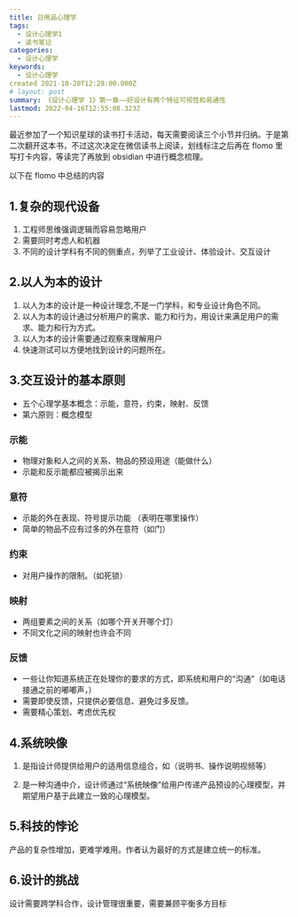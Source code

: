 ```yaml
---
title: 日用品心理学
tags:
  - 设计心理学1
  - 读书笔记
categories:
  - 设计心理学
keywords:
  - 设计心理学
created 2021-10-20T12:28:00.000Z
# layout: post
summary: 《设计心理学 1》第一章——好设计有两个特征可视性和易通性
lastmod: 2022-04-16T12:55:08.323Z
---
```


最近参加了一个知识星球的读书打卡活动，每天需要阅读三个小节并归纳。于是第二次翻开这本书，不过这次决定在微信读书上阅读，划线标注之后再在 flomo 里写打卡内容，等读完了再放到 obsidian 中进行概念梳理。

以下在 flomo 中总结的内容

## 1.复杂的现代设备

1. 工程师思维强调逻辑而容易忽略用户
2. 需要同时考虑人和机器
3. 不同的设计学科有不同的侧重点，列举了工业设计、体验设计、交互设计

## 2.以人为本的设计

1. 以人为本的设计是一种设计理念,不是一门学科，和专业设计角色不同。
2. 以人为本的设计通过分析用户的需求、能力和行为，用设计来满足用户的需求、能力和行为方式。
3. 以人为本的设计需要通过观察来理解用户
4. 快速测试可以方便地找到设计的问题所在。

## 3.交互设计的基本原则

- 五个心理学基本概念：示能，意符，约束，映射、反馈
- 第六原则：概念模型

### 示能

- 物理对象和人之间的关系、物品的预设用途（能做什么）
- 示能和反示能都应被揭示出来

### 意符

- 示能的外在表现、符号提示功能 （表明在哪里操作）
- 简单的物品不应有过多的外在意符（如门）

### 约束

- 对用户操作的限制。（如死锁）

### 映射

- 两组要素之间的关系（如哪个开关开哪个灯）
- 不同文化之间的映射也许会不同

### 反馈

- 一些让你知道系统正在处理你的要求的方式，即系统和用户的“沟通”（如电话接通之前的嘟嘟声，）
- 需要即使反馈，只提供必要信息、避免过多反馈。
- 需要精心策划、考虑优先权

## 4.系统映像

1. 是指设计师提供给用户的适用信息组合，如（说明书、操作说明视频等）

2. 是一种沟通中介，设计师通过“系统映像”给用户传递产品预设的心理模型，并期望用户基于此建立一致的心理模型。

## 5.科技的悖论

产品的复杂性增加，更难学难用。作者认为最好的方式是建立统一的标准。

## 6.设计的挑战

设计需要跨学科合作，设计管理很重要，需要兼顾平衡多方目标

